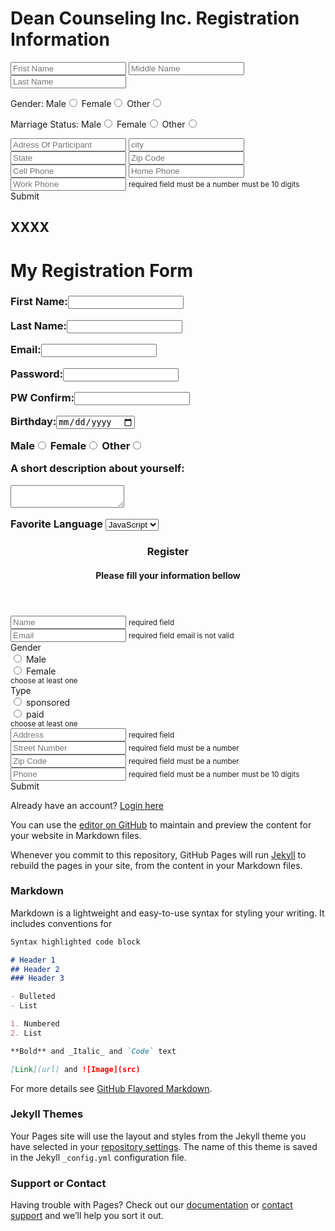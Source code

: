 # Dean Counseling Inc. Registration Information</h1>

<input type="text" name="name" placeholder="Frist Name" data-required> <space> <space> <space> <input type="text" name="nameMiddle" placeholder="Middle Name"> <space> <space> <space> <input type="text" name="nameFamily" placeholder="Last Name" data-required>    
    
Gender:<space>
<label>Male<input type="radio" name="gender" value="male"></label> <space>
<label>Female<input type="radio" name="gender" value="female"></label> <space>
<label>Other<input type="radio" name="gender"  value="decline"></label>
<space> <space>

Marriage Status:
<label>Male<input type="radio" name="marriage"  value="Single"></label>
<label>Female<input type="radio" name="marriage"  value="Married"></label>
<label>Other<input type="radio" name="marriage"  value="Divorced"></label>   


<input type="text" name="adress" placeholder="Adress Of Participant" data-required data-number>   
<input type="text" name="city" placeholder="city" data-required data-number> <space> <space> <input type="text" name="state" placeholder="State" data-required data-number> <space> <space> <input type="text" name="zCode" placeholder="Zip Code" data-required data-number>   
<space> <space> <space>
<div class="form-item box-item">
<input type="text" name="phoneCell" placeholder="Cell Phone" data-required data-number data-count="10"> <space> <space> <input type="text" name="phoneHome" placeholder="Home Phone" data-required data-number data-count="10">  <space> <space> <input type="text" name="phoneWork" placeholder="Work Phone" data-required data-number data-count="10">
          <small class="errorReq"><i class="fa fa-asterisk" aria-hidden="true"></i> required field</small>
          <small class="errorNum"><i class="fa fa-asterisk" aria-hidden="true"></i> must be a number</small>
          <small class="errorChar"><i class="fa fa-asterisk" aria-hidden="true"></i> must be 10 digits</small>
        </div>
        <div class="form-item">
          <span id="submit" class="submit">Submit</span>
        </div>
    </form>
            
                
## XXXX
<!DOCTYPE html>
<html>
<form>  
    <head>  
        <h1>My Registration Form</h1>
    </head>
    <body>
        <h3>    
            <p>
                <label>First Name:<input type="text" name="first name"></label>
            </p>
            <p>
                <label>Last Name:<input type="text" name="last name"></label>
            </p>
            <p>
                <lable>Email:<input type="text" name="email"></lable>
            </p>
            <p>
                <label>Password:<input type="password" name="password"></label>
            </p>
            <p>
                <label> PW Confirm:<input type="password" name="password"></label>
            </p>
            <p>
                <label> Birthday:<input type="date" name="birthday"></label>
            </p>
            <p>
                <label>Male<input type="radio" name="gender" value="male"></label>
                <label>Female<input type="radio" name="gender" value="female"></label>
                <label>Other<input type="radio" name="gender" value="decline"></label>
            <p>
                <label>A short description about yourself:</label>
            </p>
            <p>
                <textarea name="A short description about yourself:"></textarea>
            </p>
            <p>
                <label>Favorite Language</label> 
                <select name="Language">
                    <option value="JavaScript">JavaScript</option>
                    <option value="Python">Python</option>
                    <option value="C++">C++</option>
                </select>
            </p>
        </h3>
    </body>
</form>

</html>


<div class="row">
  <section class="section">
    <header>
      <h3>Register</h3>
      <h4>Please fill your information bellow</h4>
    </header>
    <main>
      <form>
        <div class="form-item box-item">
          <input type="text" name="name" placeholder="Name" data-required>
          <small class="errorReq"><i class="fa fa-asterisk" aria-hidden="true"></i> required field</small>
        </div>
        <div class="form-item box-item">
          <input type="email" name="email" placeholder="Email" data-email data-required>
          <small class="errorReq"><i class="fa fa-asterisk" aria-hidden="true"></i> required field</small>
          <small class="errorEmail"><i class="fa fa-asterisk" aria-hidden="true"></i> email is not valid</small>
        </div>
        <div class="form-item box-item">
          <div class="form-item-triple">
            <div class="radio-label"> 
              <label class="label">Gender</label>
            </div>
            <div class="form-item"> 
              <input id="Male" type="radio" name="gender" value="Male" data-once>
              <label for="Male">Male</label>
            </div>
            <div class="form-item"> 
              <input id="Female" type="radio" name="gender" value="Female" data-once>
              <label for="Female">Female</label>
            </div>
          </div>
          <small class="errorOnce"><i class="fa fa-asterisk" aria-hidden="true"></i> choose at least one</small>
        </div>
        <div class="form-item box-item">
          <div class="form-item-triple">
            <div class="radio-label"> 
              <label class="label">Type</label>
            </div>
            <div class="form-item"> 
              <input id="sponsored" type="radio" name="gender2" value="sponsored" data-once>
              <label for="sponsored">sponsored</label>
            </div>
            <div class="form-item"> 
              <input id="paid" type="radio" name="gender2" value="paid" data-once>
              <label for="paid">paid</label>
            </div>
          </div>
          <small class="errorOnce"><i class="fa fa-asterisk" aria-hidden="true"></i> choose at least one</small>
        </div>
        <div class="form-item box-item">
          <input type="text" name="address" placeholder="Address" data-required>
          <small class="errorReq"><i class="fa fa-asterisk" aria-hidden="true"></i> required field</small>
        </div>
        <div class="form-item-double box-item">
          <div class="form-item ">
            <input type="text" name="strNumber" placeholder="Street Number" data-required data-number>
            <small class="errorReq"><i class="fa fa-asterisk" aria-hidden="true"></i> required field</small>
            <small class="errorNum"><i class="fa fa-asterisk" aria-hidden="true"></i> must be a number</small>
          </div>
          <div class="form-item">
            <input type="text" name="zCode" placeholder="Zip Code" data-required data-number>
            <small class="errorReq"><i class="fa fa-asterisk" aria-hidden="true"></i> required field</small>
            <small class="errorNum"><i class="fa fa-asterisk" aria-hidden="true"></i> must be a number</small>
          </div>
        </div>
        <div class="form-item box-item">
          <input type="text" name="phone" placeholder="Phone" data-required data-number data-count="10">
          <small class="errorReq"><i class="fa fa-asterisk" aria-hidden="true"></i> required field</small>
          <small class="errorNum"><i class="fa fa-asterisk" aria-hidden="true"></i> must be a number</small>
          <small class="errorChar"><i class="fa fa-asterisk" aria-hidden="true"></i> must be 10 digits</small>
        </div>
        <div class="form-item">
          <span id="submit" class="submit">Submit</span>
        </div>
      </form>
    </main>
    <footer>
      <p>Already have an account? <a href="#">Login here</a></p>
    </footer>
    <i class="wave"></i>
  </section>
</div>

You can use the [editor on GitHub](https://github.com/DCItd/RegistrationInfo/edit/main/README.md) to maintain and preview the content for your website in Markdown files.

Whenever you commit to this repository, GitHub Pages will run [Jekyll](https://jekyllrb.com/) to rebuild the pages in your site, from the content in your Markdown files.

### Markdown

Markdown is a lightweight and easy-to-use syntax for styling your writing. It includes conventions for

```markdown
Syntax highlighted code block

# Header 1
## Header 2
### Header 3

- Bulleted
- List

1. Numbered
2. List

**Bold** and _Italic_ and `Code` text

[Link](url) and ![Image](src)
```

For more details see [GitHub Flavored Markdown](https://guides.github.com/features/mastering-markdown/).

### Jekyll Themes

Your Pages site will use the layout and styles from the Jekyll theme you have selected in your [repository settings](https://github.com/DCItd/RegistrationInfo/settings/pages). The name of this theme is saved in the Jekyll `_config.yml` configuration file.

### Support or Contact

Having trouble with Pages? Check out our [documentation](https://docs.github.com/categories/github-pages-basics/) or [contact support](https://support.github.com/contact) and we’ll help you sort it out.
